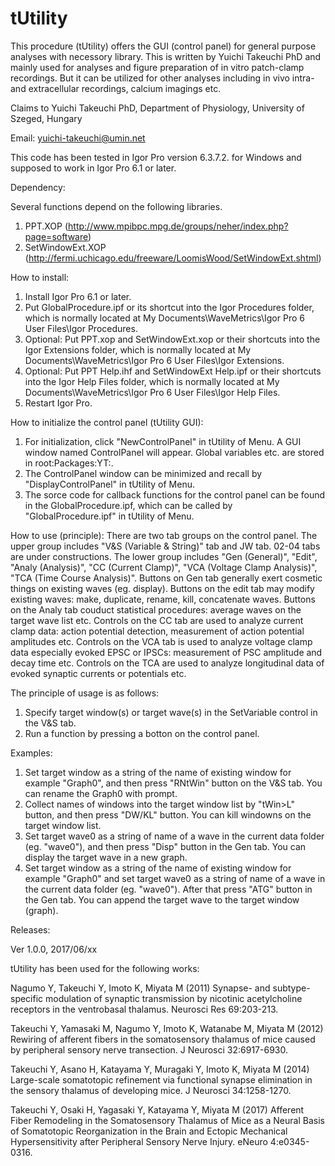 # tUtility
This procedure (tUtility) offers the GUI (control panel) for general purpose analyses with necessory library.
This is written by Yuichi Takeuchi PhD and mainly used for analyses and figure preparation of in vitro patch-clamp recordings.
But it can be utilized for other analyses including in vivo intra- and extracellular recordings, calcium imagings etc.


Claims to Yuichi Takeuchi PhD, Department of Physiology, University of Szeged, Hungary

Email: yuichi-takeuchi@umin.net

This code has been tested in Igor Pro version 6.3.7.2. for Windows and supposed to work in Igor Pro 6.1 or later.

Dependency:

Several functions depend on the following libraries.
1. PPT.XOP (http://www.mpibpc.mpg.de/groups/neher/index.php?page=software)
2. SetWindowExt.XOP (http://fermi.uchicago.edu/freeware/LoomisWood/SetWindowExt.shtml)

How to install:
1. Install Igor Pro 6.1 or later.
2. Put GlobalProcedure.ipf or its shortcut into the Igor Procedures folder, which is normally located at My Documents\WaveMetrics\Igor Pro 6 User Files\Igor Procedures.
3. Optional: Put PPT.xop and SetWindowExt.xop or their shortcuts into the Igor Extensions folder, which is normally located at My Documents\WaveMetrics\Igor Pro 6 User Files\Igor Extensions.
4. Optional: Put PPT Help.ihf and SetWindowExt Help.ipf or their shortcuts into the Igor Help Files folder, which is normally located at My Documents\WaveMetrics\Igor Pro 6 User Files\Igor Help Files.
5. Restart Igor Pro.

How to initialize the control panel (tUtility GUI):
1. For initialization, click "NewControlPanel" in tUtility of Menu. A GUI window named ControlPanel will appear. Global variables etc. are stored in root:Packages:YT:.
2. The ControlPanel window can be minimized and recall by "DisplayControlPanel" in tUtility of Menu.
3. The sorce code for callback functions for the control panel can be found in the GlobalProcedure.ipf, which can be called by "GlobalProcedure.ipf" in tUtility of Menu.

How to use (principle):
There are two tab groups on the control panel. The upper group includes "V&S (Variable & String)" tab and JW tab. 02-04 tabs are under constructions. The lower group includes "Gen (General)", "Edit", "Analy (Analysis)", "CC (Current Clamp)", "VCA (Voltage Clamp Analysis)", "TCA (Time Course Analysis)". Buttons on Gen tab generally exert cosmetic things on existing waves (eg. display). Buttons on the edit tab may modify existing waves: make, duplicate, rename, kill, concatenate waves. Buttons on the Analy tab couduct statistical procedures: average waves on the target wave list etc. Controls on the CC tab are used to analyze current clamp data: action potential detection, measurement of action potential amplitudes etc. Controls on the VCA tab is used to analyze voltage clamp data especially evoked EPSC or IPSCs: measurement of PSC amplitude and decay time etc. Controls on the TCA are used to analyze longitudinal data of evoked synaptic currents or potentials etc.

The principle of usage is as follows:
1. Specify target window(s) or target wave(s) in the SetVariable control in the V&S tab.
2. Run a function by pressing a botton on the control panel.

Examples:
1. Set target window as a string of the name of existing window for example "Graph0", and then press "RNtWin" button on the V&S tab. You can rename the Graph0 with prompt.
2. Collect names of windows into the target window list by "tWin>L" button, and then press "DW/KL" button. You can kill windowns on the target window list.
3. Set target wave0 as a string of name of a wave in the current data folder (eg. "wave0"), and then press "Disp" button in the Gen tab. You can display the target wave in a new graph.
4. Set target window as a string of the name of existing window for example "Graph0" and set target wave0 as a string of name of a wave in the current data folder (eg. "wave0"). After that press "ATG" button in the Gen tab. You can append the target wave to the target window (graph).


Releases:

Ver 1.0.0, 2017/06/xx



tUtility has been used for the following works:

Nagumo Y, Takeuchi Y, Imoto K, Miyata M (2011) Synapse- and subtype-specific modulation of synaptic transmission by nicotinic acetylcholine receptors in the ventrobasal thalamus. Neurosci Res 69:203-213.

Takeuchi Y, Yamasaki M, Nagumo Y, Imoto K, Watanabe M, Miyata M (2012) Rewiring of afferent fibers in the somatosensory thalamus of mice caused by peripheral sensory nerve transection. J Neurosci 32:6917-6930.

Takeuchi Y, Asano H, Katayama Y, Muragaki Y, Imoto K, Miyata M (2014) Large-scale somatotopic refinement via functional synapse elimination in the sensory thalamus of developing mice. J Neurosci 34:1258-1270.

Takeuchi Y, Osaki H, Yagasaki Y, Katayama Y, Miyata M (2017) Afferent Fiber Remodeling in the Somatosensory Thalamus of Mice as a Neural Basis of Somatotopic Reorganization in the Brain and Ectopic Mechanical Hypersensitivity after Peripheral Sensory Nerve Injury. eNeuro 4:e0345-0316.



